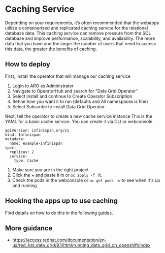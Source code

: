 # Caching Service
Depending on your requirements, it’s often recommended that the webapps utilize a containerized and replicated caching service for the relational database data. This caching service can remove pressure from the SQL database and improve performance, scalability, and availability. The more data that you have and the larger the number of users that need to access this data, the greater the benefits of caching.


## How to deploy

First, install the operator that will manage our caching service
1. Login to ARO as Administrator
2. Navigate to OperatorHub and search for "Data Grid Operator"
3. Select Install and continue to Create Operator Subscription
4. Refine how you want it to run (defaults and All namespaces is fine)
5. Select Subscribe to install Data Grid Operator

Next, tell the operator to create a new cache service instance 
This is the YAML for a basic cache service. You can create it via CLI or webconsole.
```
apiVersion: infinispan.org/v1
kind: Infinispan
metadata:
  name: example-infinispan
spec:
  replicas: 2
  service:
    type: Cache 
```

1. Make sure you are in the right project
2. Click the + and paste it in or `oc apply -f ` it.
3. Check the pods in the webconsole or `oc get pods -w` to see when it's up and running


## Hooking the apps up to use caching
Find details on how to do this in the following guides.

## More guidance
* https://access.redhat.com/documentation/en-us/red_hat_data_grid/8.1/html/running_data_grid_on_openshift/index